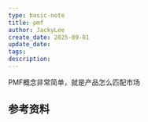 ```yaml
---
type: basic-note
title: pmf
author: JackyLee
create_date: 2025-09-01
update_date:
tags:
description:
---
```


PMF概念非常简单，就是产品怎么匹配市场

## 参考资料
